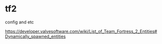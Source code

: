 tf2
===

config and etc

https://developer.valvesoftware.com/wiki/List_of_Team_Fortress_2_Entities#Dynamically_spawned_entities 
